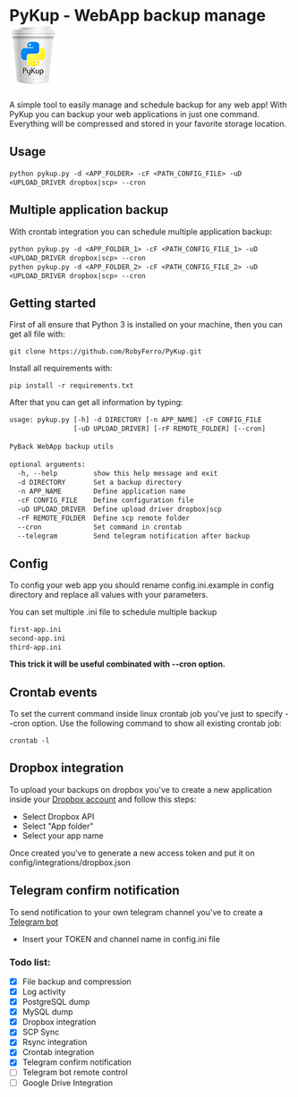 # PyKup - WebApp backup manage ![Pykup](logo.jpg)

A simple tool to easily manage and schedule backup for any web app!
With PyKup you can backup your web applications in just one command.
Everything will be compressed and stored in your favorite storage location.

## Usage

```
python pykup.py -d <APP_FOLDER> -cF <PATH_CONFIG_FILE> -uD <UPLOAD_DRIVER dropbox|scp> --cron 
```

## Multiple application backup
With crontab integration you can schedule multiple application backup:

```
python pykup.py -d <APP_FOLDER_1> -cF <PATH_CONFIG_FILE_1> -uD <UPLOAD_DRIVER dropbox|scp> --cron 
python pykup.py -d <APP_FOLDER_2> -cF <PATH_CONFIG_FILE_2> -uD <UPLOAD_DRIVER dropbox|scp> --cron 
```

## Getting started
First of all ensure that Python 3 is installed on your machine, then you can get all file with:

```
git clone https://github.com/RobyFerro/PyKup.git
```

Install all requirements with:

```
pip install -r requirements.txt
```

After that you can get all information by typing:
```
usage: pykup.py [-h] -d DIRECTORY [-n APP_NAME] -cF CONFIG_FILE
                [-uD UPLOAD_DRIVER] [-rF REMOTE_FOLDER] [--cron]

PyBack WebApp backup utils

optional arguments:
  -h, --help         show this help message and exit
  -d DIRECTORY       Set a backup directory
  -n APP_NAME        Define application name
  -cF CONFIG_FILE    Define configuration file
  -uD UPLOAD_DRIVER  Define upload driver dropbox|scp
  -rF REMOTE_FOLDER  Define scp remote folder
  --cron             Set command in crontab
  --telegram         Send telegram notification after backup
```

## Config
To config your web app you should rename config.ini.example in config directory
and replace all values with your parameters.

You can set multiple .ini file to schedule multiple backup

```
first-app.ini
second-app.ini
third-app.ini
```

**This trick it will be useful combinated with --cron option.**

## Crontab events
To set the current command inside linux crontab job you've just to specify --cron option.
Use the following command to show all existing crontab job:
```
crontab -l
```

## Dropbox integration

To upload your backups on dropbox you've to create a new application inside your [Dropbox account](https://www.dropbox.com/developers/apps/create) 
and follow this steps:

* Select Dropbox API
* Select "App folder"
* Select your app name

Once created you've to generate a new access token and put it on config/integrations/dropbox.json

## Telegram confirm notification

To send notification to your own telegram channel you've to create a [Telegram bot](https://core.telegram.org/bots#6-botfather)

* Insert your TOKEN and channel name in config.ini file

### Todo list:
- [x] File backup and compression
- [x] Log activity
- [x] PostgreSQL dump
- [x] MySQL dump
- [x] Dropbox integration
- [x] SCP Sync
- [x] Rsync integration
- [x] Crontab integration
- [x] Telegram confirm notification
- [ ] Telegram bot remote control
- [ ] Google Drive Integration
